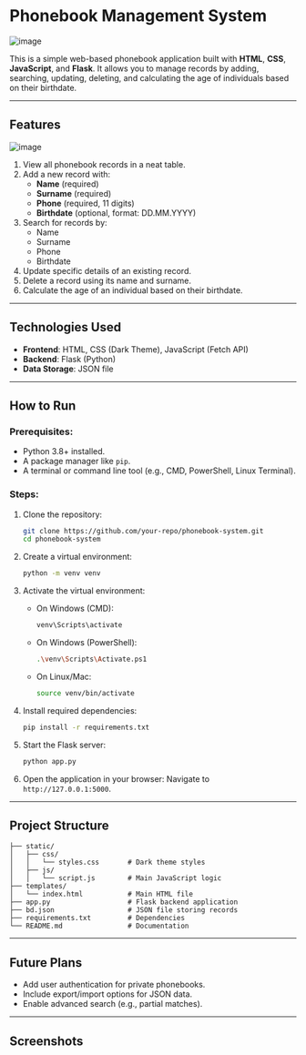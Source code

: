 # Phonebook Management System

![image](https://github.com/user-attachments/assets/0f455ddb-aa27-4bb3-bd85-ad70d2a2ee00)


This is a simple web-based phonebook application built with **HTML**, **CSS**, **JavaScript**, and **Flask**. It allows you to manage records by adding, searching, updating, deleting, and calculating the age of individuals based on their birthdate.

---

## **Features**

![image](https://github.com/user-attachments/assets/fe2d667a-03d8-4510-836e-6182a7c8545d)

1. View all phonebook records in a neat table.
2. Add a new record with:
   - **Name** (required)
   - **Surname** (required)
   - **Phone** (required, 11 digits)
   - **Birthdate** (optional, format: DD.MM.YYYY)
3. Search for records by:
   - Name
   - Surname
   - Phone
   - Birthdate
4. Update specific details of an existing record.
5. Delete a record using its name and surname.
6. Calculate the age of an individual based on their birthdate.

---

## **Technologies Used**

- **Frontend**: HTML, CSS (Dark Theme), JavaScript (Fetch API)
- **Backend**: Flask (Python)
- **Data Storage**: JSON file

---

## **How to Run**

### Prerequisites:
- Python 3.8+ installed.
- A package manager like `pip`.
- A terminal or command line tool (e.g., CMD, PowerShell, Linux Terminal).

### Steps:

1. Clone the repository:
   ```bash
   git clone https://github.com/your-repo/phonebook-system.git
   cd phonebook-system
   ```

2. Create a virtual environment:
   ```bash
   python -m venv venv
   ```

3. Activate the virtual environment:
   - On Windows (CMD):
     ```bash
     venv\Scripts\activate
     ```
   - On Windows (PowerShell):
     ```bash
     .\venv\Scripts\Activate.ps1
     ```
   - On Linux/Mac:
     ```bash
     source venv/bin/activate
     ```

4. Install required dependencies:
   ```bash
   pip install -r requirements.txt
   ```

5. Start the Flask server:
   ```bash
   python app.py
   ```

6. Open the application in your browser:
   Navigate to `http://127.0.0.1:5000`.

---

## **Project Structure**

```
├── static/
│   ├── css/
│   │   └── styles.css       # Dark theme styles
│   ├── js/
│   │   └── script.js        # Main JavaScript logic
├── templates/
│   └── index.html           # Main HTML file
├── app.py                   # Flask backend application
├── bd.json                  # JSON file storing records
├── requirements.txt         # Dependencies
└── README.md                # Documentation
```

---

## **Future Plans**

- Add user authentication for private phonebooks.
- Include export/import options for JSON data.
- Enable advanced search (e.g., partial matches).

---

## **Screenshots**



